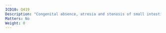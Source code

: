 ```yaml
---
ICD10: Q419
Description: "Congenital absence, atresia and stenosis of small intestine, part unspecified"
Matters: No
Weight: 0
---
```


